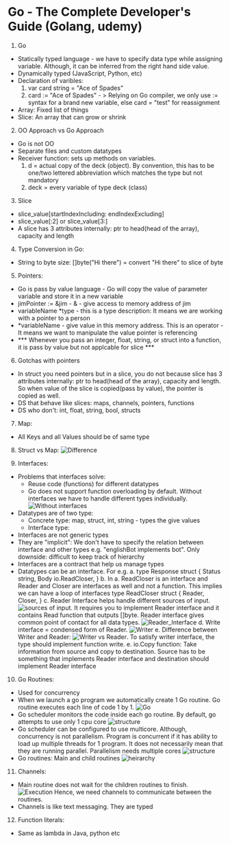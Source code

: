 # Go - The Complete Developer's Guide (Golang, udemy)

1. Go
- Statically typed language - we have to specify data type while assigning variable. Although, it can be inferred from the right hand side value. 
- Dynamically typed (JavaScript, Python, etc)
- Declaration of varibles:
    1. var card string = "Ace of Spades"
	2. card := "Ace of Spades" - > Relying on Go compiler, we only use := syntax for a brand new variable, else card = "test" for reassignment
- Array: Fixed list of things
- Slice: An array that can grow or shrink

2. OO Approach vs Go Approach
- Go is not OO
- Separate files and custom datatypes
- Receiver function: sets up methods on variables.
    1. d = actual copy of the deck (object). By convention, this has to be one/two lettered abbreviation which matches the type but not mandatory
    2. deck = every variable of type deck (class)

3. Slice
- slice_value[startIndexIncluding: endIndexExcluding]
- slice_value[:2] or slice_value[3:]
- A slice has 3 attributes internally: ptr to head(head of the array), capacity and length

4. Type Conversion in Go:
- String to byte size: []byte("Hi there") = convert "Hi there" to slice of byte

5. Pointers:
- Go is pass by value language - Go will copy the value of parameter variable and store it in a new variable
- jimPointer := &jim - & - give access to memory address of jim
- variableName *type - this is a type description: It means we are working with a pointer to a person
- *variableName - give value in this memory address. This is an operator - It means we want to manipulate the value pointer is referencing
- *** Whenever you pass an integer, float, string, or struct into a function, it is pass by value but not applcable for slice ***

6. Gotchas with pointers
- In struct you need pointers but in a slice, you do not because slice has 3 attributes internally: ptr to head(head of the array), capacity and length. So when value of the slice is copied(pass by value), the pointer is copied as well.
- DS that behave like slices: maps, channels, pointers, functions
- DS who don't: int, float, string, bool, structs

7. Map:
- All Keys and all Values should be of same type

8. Struct vs Map:
![Difference](images/image.png)

9. Interfaces:
- Problems that interfaces solve:
    * Reuse code (functions) for different datatypes
    * Go does not support function overloading by default. Without interfaces we have to handle different types individually. ![Without interfaces](images/interfaces_need.png)
- Datatypes are of two type:
    * Concrete type: map, struct, int, string - types the give values
    * Interface type:
- Interfaces are not generic types
- They are "implicit": We don't have to specify the relation between interface and other types e.g. "englishBot implements bot". Only downside: difficult to keep track of hierarchy
- Interfaces are a contract that help us manage types
- Datatypes can be an interface. For e.g.
    a. type Response struct {
        Status string,
        Body io.ReadCloser,
    }
    b. In a. ReadCloser is an interface and Reader and Closer are interfaces as well and not a function. This implies we can have a loop of interfaces 
    type ReadCloser struct {
        Reader,
        Closer,
    }
    c. Reader Interface helps handle different sources of input. ![sources of input](images/interfaces_need.png). It requires you to implement Reader interface and it contains Read function that outputs []byte. Reader interface gives common point of contact for all data types.  ![Reader_Interface](images/reader_interface.png)
    d. Write interface = condensed form of Reader. ![Writer](images/writer.png)
    e. Difference between Writer and Reader: ![Writer vs Reader](images/reader_vs_writer.png). To satisfy writer interface, the type should implement function write.
    e. io.Copy function: Take information from source and copy to destination. Source has to be something that implements Reader interface and destination should implement Reader interface
    
10. Go Routines:
- Used for concurrency
- When we launch a go program we automatically create 1 Go routine. Go routine executes each line of code 1 by 1. ![Go](images/go_routine_1.png)
- Go scheduler monitors the code inside each go routine. By default, go attempts to use only 1 cpu core ![structure](images/go_routine_1_cpu.png) 
- Go scheduler can be configured to use multicore. Although, concurrency is not parallelism. Program is concurrent if it has ability to load up multiple threads for 1 program. It does not necessarily mean that they are running parallel. Parallelism needs multiple cores
![structure](images/go_routine_multiple_cpu.png.png)
- Go routines: Main and child routines
![heirarchy](images/go_routine_2.png)

11. Channels:
- Main routine does not wait for the children routines to finish.
![Execution](images/go_main_routine.png)
Hence, we need channels to communicate between the routines. 
- Channels is like text messaging. They are typed

12. Function literals:
- Same as lambda in Java, python etc 